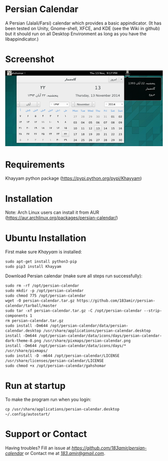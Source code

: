 Persian Calendar
================

A Persian (Jalali/Farsi) calendar which provides a basic appindicator.
(It has been tested on Unity, Gnome-shell, XFCE, and KDE (see the Wiki in github) but it should run on all Desktop Environment as long as you have the libappindicator.)


Screenshot
================
![screenshot](data/Screenshot.png)


Requirements
================

Khayyam python package (https://pypi.python.org/pypi/Khayyam)


Installation
================

Note: Arch Linux users can install it from AUR (https://aur.archlinux.org/packages/persian-calendar/)


Ubuntu Installation
================

First make sure *Khayyam* is installed:

    sudo apt-get install python3-pip
    sudo pip3 install Khayyam

Download Persian calendar (make sure all steps run successfully):

    sudo rm -rf /opt/persian-calendar
    sudo mkdir -p /opt/persian-calendar
    sudo chmod 775 /opt/persian-calendar
    wget -O persian-calendar.tar.gz https://github.com/183amir/persian-calendar/tarball/master
    sudo tar -xf persian-calendar.tar.gz -C /opt/persian-calendar --strip-components 1
    rm persian-calendar.tar.gz
    sudo install -Dm644 /opt/persian-calendar/data/persian-calendar.desktop /usr/share/applications/persian-calendar.desktop
    install -Dm644 /opt/persian-calendar/data/icons/days/persian-calendar-dark-theme-8.png /usr/share/pixmaps/persian-calendar.png
    install -Dm644 /opt/persian-calendar/data/icons/days/* /usr/share/pixmaps/
    sudo install -D -m644 /opt/persian-calendar/LICENSE /usr/share/licenses/persian-calendar/LICENSE
    sudo chmod +x /opt/persian-calendar/gahshomar


Run at startup
================

To make the program run when you login:

    cp /usr/share/applications/persian-calendar.desktop ~/.config/autostart/

Support or Contact
================

Having troubles? Fill an issue at *https://github.com/183amir/persian-calendar*
or Contact me at *183.amir@gmail.com*.
